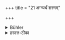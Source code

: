 +++
title = "21 अग्न्यर्थं शरणम्"

+++

<details><summary>Bühler</summary>

21. (He shall have) a house for his fire (only).
</details>

<details><summary>हरदत्त-टीका</summary>

## सूत्रम्
अग्न्यर्थं शरणम् ॥ २१ ॥  
## टिप्पनी
शरणं गृहं तदग्न्यर्थमेव ॥ २१ ॥
</details>

